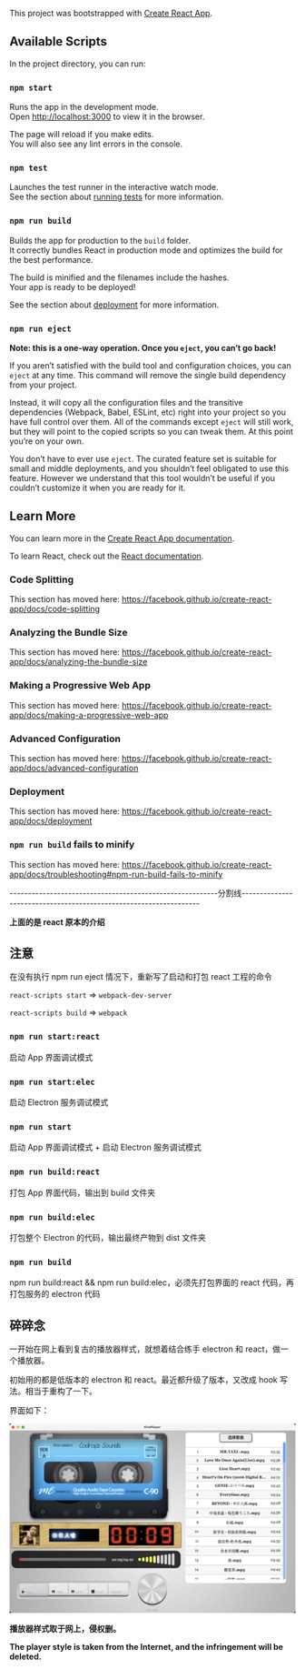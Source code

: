 This project was bootstrapped with [Create React App](https://github.com/facebook/create-react-app).

## Available Scripts

In the project directory, you can run:

### `npm start`

Runs the app in the development mode.<br />
Open [http://localhost:3000](http://localhost:3000) to view it in the browser.

The page will reload if you make edits.<br />
You will also see any lint errors in the console.

### `npm test`

Launches the test runner in the interactive watch mode.<br />
See the section about [running tests](https://facebook.github.io/create-react-app/docs/running-tests) for more information.

### `npm run build`

Builds the app for production to the `build` folder.<br />
It correctly bundles React in production mode and optimizes the build for the best performance.

The build is minified and the filenames include the hashes.<br />
Your app is ready to be deployed!

See the section about [deployment](https://facebook.github.io/create-react-app/docs/deployment) for more information.

### `npm run eject`

**Note: this is a one-way operation. Once you `eject`, you can’t go back!**

If you aren’t satisfied with the build tool and configuration choices, you can `eject` at any time. This command will remove the single build dependency from your project.

Instead, it will copy all the configuration files and the transitive dependencies (Webpack, Babel, ESLint, etc) right into your project so you have full control over them. All of the commands except `eject` will still work, but they will point to the copied scripts so you can tweak them. At this point you’re on your own.

You don’t have to ever use `eject`. The curated feature set is suitable for small and middle deployments, and you shouldn’t feel obligated to use this feature. However we understand that this tool wouldn’t be useful if you couldn’t customize it when you are ready for it.

## Learn More

You can learn more in the [Create React App documentation](https://facebook.github.io/create-react-app/docs/getting-started).

To learn React, check out the [React documentation](https://reactjs.org/).

### Code Splitting

This section has moved here: https://facebook.github.io/create-react-app/docs/code-splitting

### Analyzing the Bundle Size

This section has moved here: https://facebook.github.io/create-react-app/docs/analyzing-the-bundle-size

### Making a Progressive Web App

This section has moved here: https://facebook.github.io/create-react-app/docs/making-a-progressive-web-app

### Advanced Configuration

This section has moved here: https://facebook.github.io/create-react-app/docs/advanced-configuration

### Deployment

This section has moved here: https://facebook.github.io/create-react-app/docs/deployment

### `npm run build` fails to minify

This section has moved here: https://facebook.github.io/create-react-app/docs/troubleshooting#npm-run-build-fails-to-minify

---------------------------------------------------------分割线------------------------------------------------------------------

**上面的是 react 原本的介绍**

## 注意

在没有执行 npm run eject 情况下，重新写了启动和打包 react 工程的命令

`react-scripts start` => `webpack-dev-server`

`react-scripts build` => `webpack`

### `npm run start:react`

启动 App 界面调试模式

### `npm run start:elec`

启动 Electron 服务调试模式

### `npm run start`

启动 App 界面调试模式 + 启动 Electron 服务调试模式

### `npm run build:react`

打包 App 界面代码，输出到 build 文件夹

### `npm run build:elec`

打包整个 Electron 的代码，输出最终产物到 dist 文件夹

### `npm run build`

npm run build:react && npm run build:elec，必须先打包界面的 react 代码，再打包服务的 electron 代码

## 碎碎念

一开始在网上看到复古的播放器样式，就想着结合练手 electron 和 react，做一个播放器。

初始用的都是低版本的 electron 和 react。最近都升级了版本，又改成 hook 写法。相当于重构了一下。

界面如下：

![snapshot.png](https://github.com/orochi97/kiraplayer/blob/master/images/snapshot.png)

**播放器样式取于网上，侵权删。**

**The player style is taken from the Internet, and the infringement will be deleted.**
